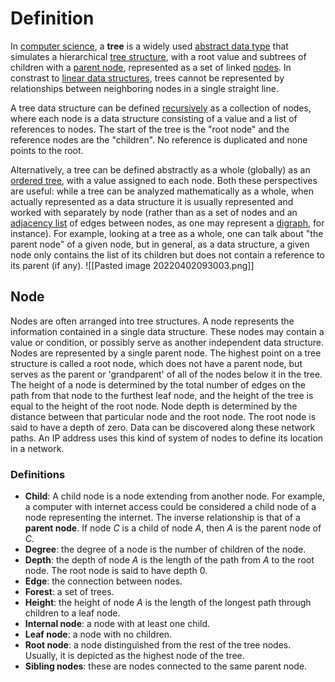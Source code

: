 # Definition
In [computer science](https://en.wikipedia.org/wiki/Computer_science "Computer science"), a **tree** is a widely used [abstract data type](https://en.wikipedia.org/wiki/Abstract_data_type "Abstract data type") that simulates a hierarchical [tree structure](https://en.wikipedia.org/wiki/Tree_structure "Tree structure"), with a root value and subtrees of children with a [parent node](https://en.wikipedia.org/wiki/Tree_(data_structure)#Terminology), represented as a set of linked [nodes](https://en.wikipedia.org/wiki/Node_(computer_science) "Node (computer science)"). In constrast to [linear data structures](https://en.wikipedia.org/wiki/Linear_data_structure "Linear data structure"), trees cannot be represented by relationships between neighboring nodes in a single straight line.

A tree data structure can be defined [recursively](https://en.wikipedia.org/wiki/Recursion "Recursion") as a collection of nodes, where each node is a data structure consisting of a value and a list of references to nodes. The start of the tree is the "root node" and the reference nodes are the "children". No reference is duplicated and none points to the root.

Alternatively, a tree can be defined abstractly as a whole (globally) as an [ordered tree](https://en.wikipedia.org/wiki/Ordered_tree "Ordered tree"), with a value assigned to each node. Both these perspectives are useful: while a tree can be analyzed mathematically as a whole, when actually represented as a data structure it is usually represented and worked with separately by node (rather than as a set of nodes and an [adjacency list](https://en.wikipedia.org/wiki/Adjacency_list "Adjacency list") of edges between nodes, as one may represent a [digraph](https://en.wikipedia.org/wiki/Tree_(data_structure)#Digraphs), for instance). For example, looking at a tree as a whole, one can talk about "the parent node" of a given node, but in general, as a data structure, a given node only contains the list of its children but does not contain a reference to its parent (if any).
![[Pasted image 20220402093003.png]]
## Node
Nodes are often arranged into tree structures. A node represents the information contained in a single data structure. These nodes may contain a value or condition, or possibly serve as another independent data structure. Nodes are represented by a single parent node. The highest point on a tree structure is called a root node, which does not have a parent node, but serves as the parent or 'grandparent' of all of the nodes below it in the tree. The height of a node is determined by the total number of edges on the path from that node to the furthest leaf node, and the height of the tree is equal to the height of the root node. Node depth is determined by the distance between that particular node and the root node. The root node is said to have a depth of zero. Data can be discovered along these network paths. An IP address uses this kind of system of nodes to define its location in a network.

### Definitions
-   **Child**: A child node is a node extending from another node. For example, a computer with internet access could be considered a child node of a node representing the internet. The inverse relationship is that of a **parent node**. If node _C_ is a child of node _A_, then _A_ is the parent node of _C_.
-   **Degree**: the degree of a node is the number of children of the node.
-   **Depth**: the depth of node _A_ is the length of the path from _A_ to the root node. The root node is said to have depth 0.
-   **Edge**: the connection between nodes.
-   **Forest**: a set of trees.
-   **Height**: the height of node _A_ is the length of the longest path through children to a leaf node.
-   **Internal node**: a node with at least one child.
-   **Leaf node**: a node with no children.
-   **Root node**: a node distinguished from the rest of the tree nodes. Usually, it is depicted as the highest node of the tree.
-   **Sibling nodes**: these are nodes connected to the same parent node.
